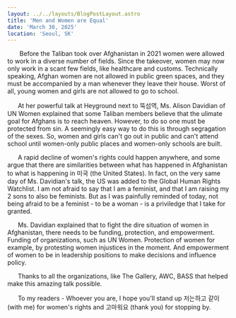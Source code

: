 ```yaml
---
layout: ../../layouts/BlogPostLayout.astro
title: 'Men and Women are Equal'
date: 'March 30, 2025'
location: 'Seoul, SK'
---
```

&nbsp; &nbsp;&nbsp;&nbsp;&nbsp; Before the Taliban took over Afghanistan in 2021 women were allowed to work in a diverse number of fields. Since the takeover, women may now only work in a scant few fields, like healthcare and customs. Technically speaking, Afghan women are not allowed in public green spaces, and they must be accompanied by a man whenever they leave their house. Worst of all, young women and girls are not allowed to go to school.

&nbsp; &nbsp;&nbsp;&nbsp;&nbsp;At her powerful talk at Heyground next to 뚝섬역, Ms. Alison Davidian of UN Women explained that some Taliban members believe that the ulimate goal for Afghans is to reach heaven. However, to do so one must be protected from sin. A seemingly easy way to do this is through segragation of the sexes. So, women and girls can't go out in public and can't attend school until women-only public places and women-only schools are built. 

&nbsp; &nbsp;&nbsp;&nbsp;&nbsp;A rapid decline of women's rights could happen anywhere, and some argue that there are similarities between what has happened in Afghanistan to what is happening in 미국 (the United States). In fact, on the very same day of Ms. Davidian's talk, the US was added to the Global Human Rights Watchlist. I am not afraid to say that I am a feminist, and that I am raising my 2 sons to also be feminists. But as I was painfully reminded of today, not being afraid to be a feminist - to be a woman - is a priviledge that I take for granted.

&nbsp; &nbsp;&nbsp;&nbsp;&nbsp;Ms. Davidian explained that to fight the dire situation of women in Afghanistan, there needs to be funding, protection, and empowerment. Funding of organizations, such as UN Women. Protection of women for example, by protesting women injustices in the moment. And empowerment of women to be in leadership positions to make decisions and influence policy.

&nbsp; &nbsp;&nbsp;&nbsp;&nbsp;Thanks to all the organizations, like The Gallery, AWC, BASS that helped make this amazing talk possible.

&nbsp; &nbsp;&nbsp;&nbsp;&nbsp;To my readers - Whoever you are, I hope you'll stand up 저는하고 같이 (with me) for women's rights and 고마워요 (thank you) for stopping by.